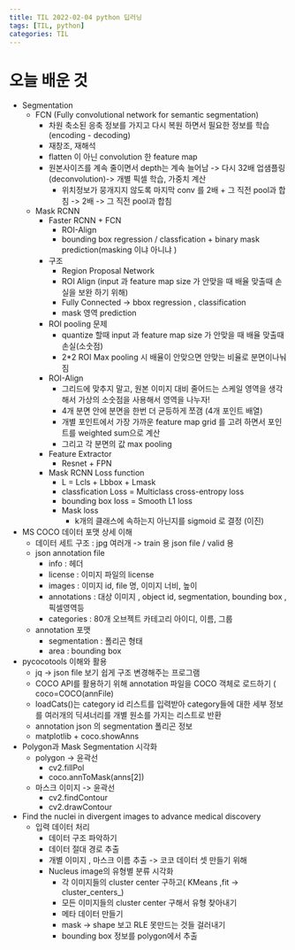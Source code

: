```yaml
---
title: TIL 2022-02-04 python 딥러닝
tags: [TIL, python]
categories: TIL
---
```


# 오늘 배운 것 

- Segmentation
  - FCN (Fully convolutional network for semantic segmentation)
    - 차원 축소된 응축 정보를 가지고 다시 복원 하면서 필요한 정보를 학습 (encoding - decoding)
    - 재창조, 재해석 
    - flatten 이 아닌 convolution 한 feature map 
    - 원본사이즈를 계속 줄이면서 depth는 계속 늘어남 -> 다시 32배 업샘플링(deconvolution)-> 개별 픽셀 학습, 가중치 계산 
      - 위치정보가 뭉개지지 않도록 마지막 conv 를 2배 + 그 직전 pool과 합침 -> 2배 -> 그 직전 pool과 합침 
  - Mask RCNN 
    - Faster RCNN + FCN 
      - ROI-Align
      - bounding box regression / classfication + binary mask prediction(masking 이냐 아니냐 )
    - 구조 
      - Region Proposal Network 
      - ROI Align (input 과 feature map size 가 안맞을 때 배율 맞출때 손실을 보완 하기 위해)
      - Fully Connected -> bbox regression , classification
      - mask 영역 prediction
    - ROI pooling 문제 
      - quantize 할때 input 과 feature map size 가 안맞을 때 배율 맞출때 손실(소숫점)
      - 2*2 ROI Max pooling 시 배율이 안맞으면 안맞는 비율로 분면이나눠짐 
    - ROI-Align
      - 그리드에 맞추지 말고, 원본 이미지 대비 줄어드는 스케일 영역을 생각해서 가상의 소숫점을 사용해서 영역을 나누자!
      - 4개 분면 안에 분면을 한번 더 균등하게 쪼갬 (4개 포인트 배열)
      - 개별 포인트에서 가장 가까운 feature map grid 를 고려 하면서 포인트를 weighted sum으로 계산
      - 그리고 각 분면의 값 max pooling 
    - Feature Extractor 
      - Resnet + FPN
    - Mask RCNN Loss function 
      - L = Lcls + Lbbox + Lmask 
      - classfication Loss =  Multiclass cross-entropy loss 
      - bounding box loss  = Smooth L1 loss 
      - Mask loss 
        - k개의 클래스에 속하는지 아닌지를 sigmoid 로 결정 (이진)
- MS COCO 데이터 포맷 상세 이해
  - 데이터 세트 구조 : jpg 여러개 -> train 용 json file / valid 용 
  - json annotation file 
    - info : 헤더 
    - license : 이미지 파일의 license
    - images : 이미지 id, file 명, 이미지 너비, 높이 
    - annotations  : 대상 이미지 , object id, segmentation, bounding box , 픽셀영역등 
    - categories  :  80개 오브젝트 카테고리 아이디, 이름, 그룹
  - annotation 포맷 
    - segmentation : 폴리곤 형태 
    - area : bounding box 
- pycocotools 이해와 활용
    - jq -> json file 보기 쉽게 구조 변경해주는 프로그램 
    - COCO API를 활용하기 위해 annotation 파일을 COCO 객체로 로드하기 ( coco=COCO(annFile)
    - loadCats()는 category id 리스트를 입력받아 category들에 대한 세부 정보를 여러개의 딕셔너리를 개별 원소를 가지는 리스트로 반환
    - annotation json 의 segmentation 폴리곤 정보
    - matplotlib + coco.showAnns
- Polygon과 Mask Segmentation 시각화
  - polygon -> 윤곽선
      - cv2.fillPol
      - coco.annToMask(anns[2])
  - 마스크 이미지 -> 윤곽선 
    - cv2.findContour
    - cv2.drawContour
- Find the nuclei in divergent images to advance medical discovery
  - 입력 데이터 처리 
    - 데이터 구조 파악하기 
    - 데이터 절대 경로 추출 
    - 개별 이미지 , 마스크 이름 추출 -> 코코 데이터 셋 만들기 위해 
    - Nucleus image의 유형별 분류 시각화
      - 각 이미지들의 cluster center 구하고( KMeans ,fit -> cluster_centers_) 
      - 모든 이미지들의 cluster center 구해서 유형 찾아내기 
      - 메타 데이터 만들기 
      - mask -> shape 보고 RLE 못만드는 것들 걸러내기 
      - bounding box 정보를 polygon에서 추출 